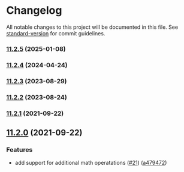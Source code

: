 # Changelog

All notable changes to this project will be documented in this file. See [standard-version](https://github.com/conventional-changelog/standard-version) for commit guidelines.

### [11.2.5](https://github.com/mojaloop/ml-number/compare/v11.2.4...v11.2.5) (2025-01-08)

### [11.2.4](https://github.com/mojaloop/ml-number/compare/v11.2.3...v11.2.4) (2024-04-24)

### [11.2.3](https://github.com/mojaloop/ml-number/compare/v11.2.2...v11.2.3) (2023-08-29)

### [11.2.2](https://github.com/mojaloop/ml-number/compare/v11.2.1...v11.2.2) (2023-08-24)

### [11.2.1](https://github.com/mojaloop/ml-number/compare/v11.2.0...v11.2.1) (2021-09-22)

## [11.2.0](https://github.com/mojaloop/ml-number/compare/v11.1.0...v11.2.0) (2021-09-22)


### Features

* add support for additional math operatations ([#21](https://github.com/mojaloop/ml-number/issues/21)) ([a479472](https://github.com/mojaloop/ml-number/commit/a4794720dfbba473830abba2dcafe1cdbe1780d2))
